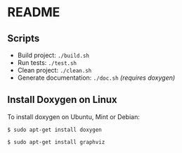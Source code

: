 # README

## Scripts

* Build project: `./build.sh`
* Run tests: `./test.sh`
* Clean project: `./clean.sh`
* Generate documentation: `./doc.sh` *(requires doxygen)*

## Install Doxygen on Linux

To install doxygen on Ubuntu, Mint or Debian:

`$ sudo apt-get install doxygen`

`$ sudo apt-get install graphviz`
